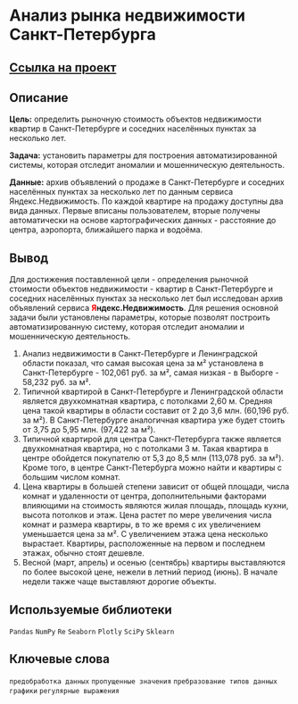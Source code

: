 # Анализ рынка недвижимости Санкт-Петербурга

## [Ссылка на проект](https://github.com/KSingular/yp_da_projects/blob/17fc4d577f71f792866db8cb86cc519eebdc6a03/set_02_estate/set_02_estate.ipynb)

## Описание

**Цель:** определить рыночную стоимость объектов недвижимости квартир в Санкт-Петербурге и соседних населённых пунктах за несколько лет.

**Задача:** установить параметры для построения автоматизированной системы, которая отследит аномалии и мошенническую деятельность.

**Данные:** архив объявлений о продаже в Санкт-Петербурге и соседних населённых пунктах за несколько лет по данным сервиса Яндекс.Недвижимость. По каждой квартире на продажу доступны два вида данных. Первые вписаны пользователем, вторые получены автоматически на основе картографических данных - расстояние до центра, аэропорта, ближайшего парка и водоёма.

## Вывод
Для достижения поставленной цели - определения рыночной стоимости объектов недвижимости - квартир в Санкт-Петербурге и соседних населённых пунктах за несколько лет был исследован архив объявлений сервиса <b><font color="red">Я</font>ндекс.Недвижимость</b>. Для решения основной задачи были установлены параметры, которые позволят построить автоматизированную систему, которая отследит аномалии и мошенническую деятельность.
1. Анализ недвижимости в Санкт-Петербурге и Ленинградской области показал, что самая высокая цена за м² установлена в Санкт-Петербурге - 102,061 руб. за м², самая низкая - в Выборге - 58,232 руб. за м². 
2. Типичной квартирой в Санкт-Петербурге и Ленинградской области является двухкомнатная квартира, с потолками 2,60 м. Средняя цена такой квартиры в области составит от 2 до 3,6 млн. (60,196 руб. за м²). В Санкт-Петербурге аналогичная квартира уже будет стоить от 3,75 до 5,95 млн. (97,422 за м²). 
3. Типичной квартирой для центра Санкт-Петербурга также является двухкомнатная квартира, но с потолками 3 м. Такая квартира в центре обойдется покупателю от 5,3 до 8,5 млн (113,078 руб. за м²). Кроме того, в центре Санкт-Петербурга можно найти и квартиры с большим числом комнат.
4. Цена квартиры в большей степени зависит от общей площади, числа комнат и удаленности от центра, дополнительными факторами влияющими на стоимость являются жилая площадь, площадь кухни, высота потолков и этаж. Цена растет по мере увеличения числа комнат и размера квартиры, в то же время с их увеличением уменьшается цена за м². С увеличением этажа цена несколько вырастает. Квартиры, расположенные на первом и последнем этажах, обычно стоят дешевле.
5. Весной (март, апрель) и осенью (сентябрь) квартиры выставляются по более высокой цене, нежели в летний период (июнь). В начале недели также чаще выставляют дорогие объекты.

## Используемые библиотеки
`Pandas` `NumPy` `Re` `Seaborn` `Plotly` `SciPy` `Sklearn`

## Ключевые слова
`предобработка данных` `пропущенные значения` `пребразование типов данных` `графики` `регулярные выражения`
